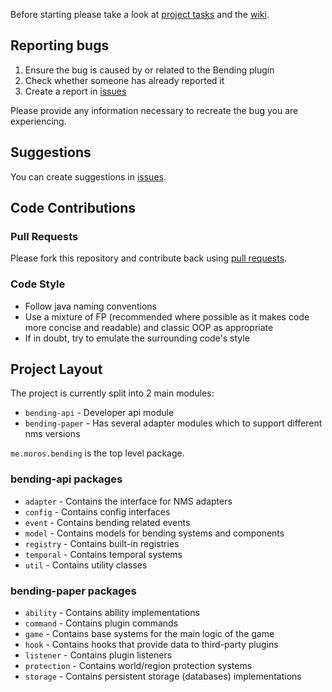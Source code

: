 Before starting please take a look at [project tasks](https://github.com/PrimordialMoros/Bending/projects) and the [wiki](https://github.com/PrimordialMoros/Bending/wiki).

## Reporting bugs

1. Ensure the bug is caused by or related to the Bending plugin
2. Check whether someone has already reported it
3. Create a report in [issues](https://github.com/PrimordialMoros/Bending/issues)

Please provide any information necessary to recreate the bug you are experiencing.

## Suggestions

You can create suggestions in [issues](https://github.com/PrimordialMoros/Bending/issues).

## Code Contributions

### Pull Requests

Please fork this repository and contribute back using [pull requests](https://github.com/PrimordialMoros/Bending/pulls).

### Code Style

- Follow java naming conventions
- Use a mixture of FP (recommended where possible as it makes code more concise and readable) and classic OOP as appropriate
- If in doubt, try to emulate the surrounding code's style

## Project Layout

The project is currently split into 2 main modules:
- `bending-api` - Developer api module
- `bending-paper` - Has several adapter modules which to support different nms versions

`me.moros.bending` is the top level package.

### bending-api packages

- `adapter` - Contains the interface for NMS adapters
- `config` - Contains config interfaces
- `event` - Contains bending related events
- `model` - Contains models for bending systems and components
- `registry` - Contains built-in registries
- `temporal` - Contains temporal systems
- `util` - Contains utility classes

### bending-paper packages

- `ability` - Contains ability implementations
- `command` - Contains plugin commands
- `game` - Contains base systems for the main logic of the game
- `hook` - Contains hooks that provide data to third-party plugins
- `listener` - Contains plugin listeners
- `protection` - Contains world/region protection systems
- `storage` - Contains persistent storage (databases) implementations
